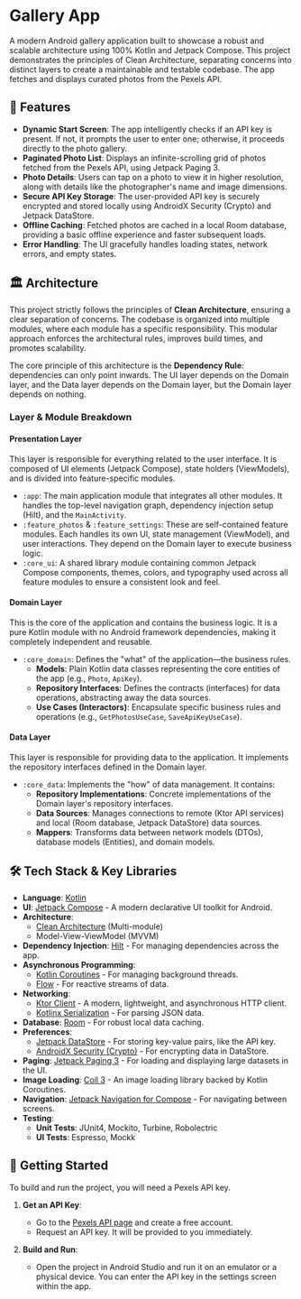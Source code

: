 # Gallery App

A modern Android gallery application built to showcase a robust and scalable architecture using 100% Kotlin and Jetpack Compose. This project demonstrates the principles of Clean Architecture, separating concerns into distinct layers to create a maintainable and testable codebase. The app fetches and displays curated photos from the Pexels API.

## 📸 Features

*   **Dynamic Start Screen**: The app intelligently checks if an API key is present. If not, it prompts the user to enter one; otherwise, it proceeds directly to the photo gallery.
*   **Paginated Photo List**: Displays an infinite-scrolling grid of photos fetched from the Pexels API, using Jetpack Paging 3.
*   **Photo Details**: Users can tap on a photo to view it in higher resolution, along with details like the photographer's name and image dimensions.
*   **Secure API Key Storage**: The user-provided API key is securely encrypted and stored locally using AndroidX Security (Crypto) and Jetpack DataStore.
*   **Offline Caching**: Fetched photos are cached in a local Room database, providing a basic offline experience and faster subsequent loads.
*   **Error Handling**: The UI gracefully handles loading states, network errors, and empty states.

## 🏛️ Architecture

This project strictly follows the principles of **Clean Architecture**, ensuring a clear separation of concerns. The codebase is organized into multiple modules, where each module has a specific responsibility. This modular approach enforces the architectural rules, improves build times, and promotes scalability.

The core principle of this architecture is the **Dependency Rule**: dependencies can only point inwards. The UI layer depends on the Domain layer, and the Data layer depends on the Domain layer, but the Domain layer depends on nothing.

### Layer & Module Breakdown

#### Presentation Layer
This layer is responsible for everything related to the user interface. It is composed of UI elements (Jetpack Compose), state holders (ViewModels), and is divided into feature-specific modules.
*   `:app`: The main application module that integrates all other modules. It handles the top-level navigation graph, dependency injection setup (Hilt), and the `MainActivity`.
*   `:feature_photos` & `:feature_settings`: These are self-contained feature modules. Each handles its own UI, state management (ViewModel), and user interactions. They depend on the Domain layer to execute business logic.
*   `:core_ui`: A shared library module containing common Jetpack Compose components, themes, colors, and typography used across all feature modules to ensure a consistent look and feel.

#### Domain Layer
This is the core of the application and contains the business logic. It is a pure Kotlin module with no Android framework dependencies, making it completely independent and reusable.
*   `:core_domain`: Defines the "what" of the application—the business rules.
    *   **Models**: Plain Kotlin data classes representing the core entities of the app (e.g., `Photo`, `ApiKey`).
    *   **Repository Interfaces**: Defines the contracts (interfaces) for data operations, abstracting away the data sources.
    *   **Use Cases (Interactors)**: Encapsulate specific business rules and operations (e.g., `GetPhotosUseCase`, `SaveApiKeyUseCase`).

#### Data Layer
This layer is responsible for providing data to the application. It implements the repository interfaces defined in the Domain layer.
*   `:core_data`: Implements the "how" of data management. It contains:
    *   **Repository Implementations**: Concrete implementations of the Domain layer's repository interfaces.
    *   **Data Sources**: Manages connections to remote (Ktor API services) and local (Room database, Jetpack DataStore) data sources.
    *   **Mappers**: Transforms data between network models (DTOs), database models (Entities), and domain models.

## 🛠️ Tech Stack & Key Libraries

*   **Language**: [Kotlin](https://kotlinlang.org/)
*   **UI**: [Jetpack Compose](https://developer.android.com/jetpack/compose) - A modern declarative UI toolkit for Android.
*   **Architecture**:
    *   [Clean Architecture](https://blog.cleancoder.com/uncle-bob/2012/08/13/the-clean-architecture.html) (Multi-module)
    *   Model-View-ViewModel (MVVM)
*   **Dependency Injection**: [Hilt](https://developer.android.com/training/dependency-injection/hilt-android) - For managing dependencies across the app.
*   **Asynchronous Programming**:
    *   [Kotlin Coroutines](https://kotlinlang.org/docs/coroutines-overview.html) - For managing background threads.
    *   [Flow](https://kotlinlang.org/docs/flow.html) - For reactive streams of data.
*   **Networking**:
    *   [Ktor Client](https://ktor.io/docs/client-create-new-application.html) - A modern, lightweight, and asynchronous HTTP client.
    *   [Kotlinx Serialization](https://github.com/Kotlin/kotlinx.serialization) - For parsing JSON data.
*   **Database**: [Room](https://developer.android.com/training/data-storage/room) - For robust local data caching.
*   **Preferences**:
    *   [Jetpack DataStore](https://developer.android.com/topic/libraries/architecture/datastore) - For storing key-value pairs, like the API key.
    *   [AndroidX Security (Crypto)](https://developer.android.com/topic/security/data) - For encrypting data in DataStore.
*   **Paging**: [Jetpack Paging 3](https://developer.android.com/topic/libraries/architecture/paging/v3-overview) - For loading and displaying large datasets in the UI.
*   **Image Loading**: [Coil 3](https://coil-kt.github.io/coil/) - An image loading library backed by Kotlin Coroutines.
*   **Navigation**: [Jetpack Navigation for Compose](https://developer.android.com/jetpack/compose/navigation) - For navigating between screens.
*   **Testing**:
    *   **Unit Tests**: JUnit4, Mockito, Turbine, Robolectric
    *   **UI Tests**: Espresso, Mockk

## 🚀 Getting Started

To build and run the project, you will need a Pexels API key.

1.  **Get an API Key**:
    *   Go to the [Pexels API page](https://www.pexels.com/api/) and create a free account.
    *   Request an API key. It will be provided to you immediately.

2.  **Build and Run**:
    *   Open the project in Android Studio and run it on an emulator or a physical device. You can enter the API key in the settings screen within the app.